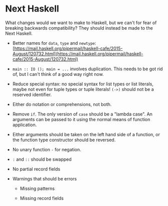 # Next Haskell

What changes would we want to make to Haskell, but we can't for fear
of breaking backwards compatibility?  They should instead be made to
the Next Haskell.

* Better names for `data`, `type` and `newtype`: [https://mail.haskell.org/pipermail/haskell-cafe/2015-August/120732.html](https://mail.haskell.org/pipermail/haskell-cafe/2015-August/120732.html)

* `main :: IO (); main = ...` involves duplication.  This needs to be
  got rid of, but I can't think of a good way right now.

* Reduce special syntax: no special syntax for list types or list
  literals, maybe not even for tuple types or tuple literals!  `(->)`
  should not be a reserved identifier.

* Either do notation or comprehensions, not both.

* Remove `if`.  The only version of `case` should be a "lambda case".
  An arguments can be passed to it using the normal means of function
  application.

* Either arguments should be taken on the left hand side of a
  function, or the function type constructor should be reversed.

* No unary function `-` for negation.

* `:` and `::` should be swapped

* No partial record fields

* Warnings that should be errors

    * Missing patterns

    * Missing record fields
